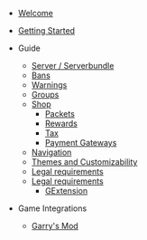 
- [Welcome](README.md)
- [Getting Started](/getting_started.md)
    

- Guide
    - [Server / Serverbundle](/guide/server.md)
    - [Bans](/guide/ban.md)
    - [Warnings](/guide/warning.md)
    - [Groups](/guide/group.md)
    - [Shop](/guide/shop.md)
        - [Packets](/guide/shop/packet.md)
        - [Rewards](/guide/shop/reward.md)
        - [Tax](/guide/shop/tax.md)
        - [Payment Gateways](/guide/shop/payment_gateway.md)
    - [Navigation](/guide/navigation.md)
    - [Themes and Customizability](/guide/customizability.md)
    - [Legal requirements](/guide/legal.md)
    - [Legal requirements](/guide/general.md)
        - [GExtension](/import/gextension.md)

- Game Integrations
    - [Garry\'s Mod](/game/gmod.md)
